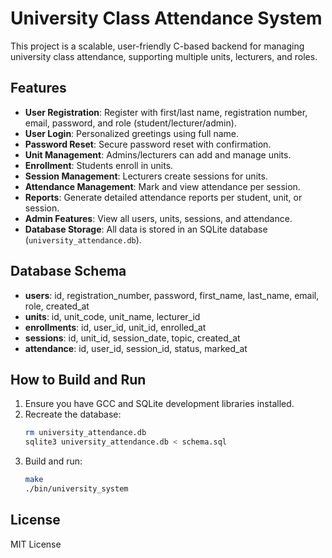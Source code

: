 # University Class Attendance System

This project is a scalable, user-friendly C-based backend for managing university class attendance, supporting multiple units, lecturers, and roles.

## Features

- **User Registration**: Register with first/last name, registration number, email, password, and role (student/lecturer/admin).
- **User Login**: Personalized greetings using full name.
- **Password Reset**: Secure password reset with confirmation.
- **Unit Management**: Admins/lecturers can add and manage units.
- **Enrollment**: Students enroll in units.
- **Session Management**: Lecturers create sessions for units.
- **Attendance Management**: Mark and view attendance per session.
- **Reports**: Generate detailed attendance reports per student, unit, or session.
- **Admin Features**: View all users, units, sessions, and attendance.
- **Database Storage**: All data is stored in an SQLite database (`university_attendance.db`).

## Database Schema

- **users**: id, registration_number, password, first_name, last_name, email, role, created_at
- **units**: id, unit_code, unit_name, lecturer_id
- **enrollments**: id, user_id, unit_id, enrolled_at
- **sessions**: id, unit_id, session_date, topic, created_at
- **attendance**: id, user_id, session_id, status, marked_at

## How to Build and Run

1. Ensure you have GCC and SQLite development libraries installed.
2. Recreate the database:
   ```bash
   rm university_attendance.db
   sqlite3 university_attendance.db < schema.sql
   ```
3. Build and run:
   ```bash
   make
   ./bin/university_system
   ```

## License

MIT License
